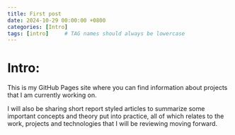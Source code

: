 ```yaml
---
title: First post
date: 2024-10-29 00:00:00 +0800
categories: [Intro]
tags: [intro]     # TAG names should always be lowercase
---
```


# Intro:

This is my GitHub Pages site where you can find information about projects that I am currently working on.

I will also be sharing short report styled articles to summarize some important concepts and theory put into practice, all of which relates to the work, projects and technologies that I will be reviewing moving forward.
